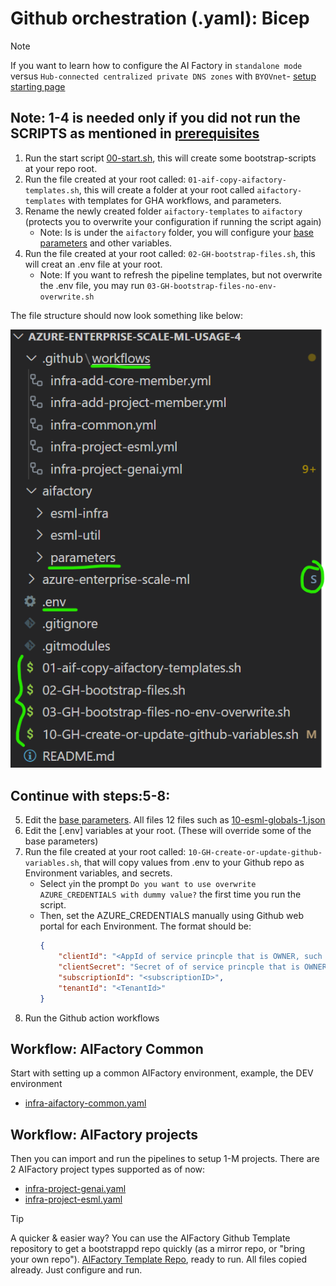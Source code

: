 # Github orchestration (.yaml): Bicep

>[!NOTE]
> If you want to learn how to configure the AI Factory in `standalone mode` versus `Hub-connected centralized private DNS zones` with `BYOVnet`- [ setup starting page](../../../../../documentation/v2/20-29/24-end-2-end-setup.md)
>

## Note: 1-4 is needed only if you did not run the SCRIPTS as mentioned in [prerequisites](../../../../../documentation/v2/10-19/12-prerequisites-setup.md)

1) Run the start script [00-start.sh](../../../../../00-start.sh),  this will create some bootstrap-scripts at your repo root.
2) Run the file created at your root called: `01-aif-copy-aifactory-templates.sh`, this will create a folder at your root called `aifactory-templates` with templates for GHA workflows, and parameters.
3) Rename the newly created folder  `aifactory-templates` to  `aifactory` (protects you to overwrite your configuration if running the script again)
    - Note: Is is under the `aifactory` folder, you will configure your [base parameters](../../../../aifactory/parameters/) and other variables.
4) Run the file created at your root called: `02-GH-bootstrap-files.sh`, this will creat an .env file at your root.
    - Note: If you want to refresh the pipeline templates, but not overwrite the .env file, you may run `03-GH-bootstrap-files-no-env-overwrite.sh`

The file structure should now look something like below: 

![](../../../../../documentation/v2/20-29/images/24-end-2-end-setup-repo-GH-byorepo.png)

## Continue with steps:5-8:

5) Edit the [base parameters](../../../../aifactory/parameters/). All files 12 files such as [10-esml-globals-1.json](../../../../aifactory/parameters/10-esml-globals-1.json)
6) Edit the [.env] variables at your root. (These will override some of the base parameters)
7) Run the file created at your root called: `10-GH-create-or-update-github-variables.sh`, that will copy values from .env to your Github repo as Environment variables, and secrets.
    - Select `y`in the prompt `Do you want to use overwrite AZURE_CREDENTIALS with dummy value?` the first time you run the script.
    - Then, set the AZURE_CREDENTIALS manually using Github web portal for each Environment. The format should be: 
        ```json
        {
            "clientId": "<AppId of service princple that is OWNER, such as esml-commonn-bicep-sp>",
            "clientSecret": "Secret of of service princple that is OWNER, such as esml-commonn-bicep-sp",
            "subscriptionId": "<subscriptionID>",
            "tenantId": "<TenantId>"
        }
        ```
8) Run the Github action workflows

## Workflow: AIFactory Common 
Start with setting up a common AIFactory environment, example, the DEV environment
- [infra-aifactory-common.yaml](./esml-infra-common/infra-aifactory-common.yaml)

## Workflow: AIFactory projects
Then you can import and run the pipelines to setup 1-M projects. There are 2 AIFactory project types supported as of now: 
- [infra-project-genai.yaml](./infra-project-genai.yml)
- [infra-project-esml.yaml](./infra-project-esml.yml)


> [!TIP]
>  A quicker & easier way? You can use the AIFactory Github Template repository to get a bootstrappd repo quickly (as a mirror repo, or "bring your own repo"). [AIFactory Template Repo](https://github.com/jostrm/azure-enterprise-scale-ml-usage), ready to run. All files copied already. Just configure and run.
>